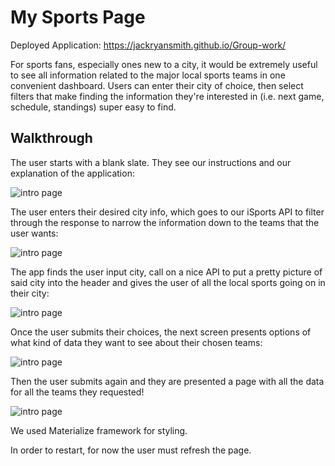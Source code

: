 # My Sports Page

Deployed Application: https://jackryansmith.github.io/Group-work/

For sports fans, especially ones new to a city, it would be extremely useful to see all information related to the major local sports teams in one convenient dashboard. Users can enter their city of choice, then select filters that make finding the information they're interested in (i.e. next game, schedule, standings) super easy to find.

## Walkthrough

The user starts with a blank slate. They see our instructions and our explanation of the application: 

![intro page](./assets/sportsAPI.pic1.jpg)


The user enters their desired city info, which goes to our iSports API to filter through the response to narrow the information down to the teams that the user wants:

![intro page](./assets/sportsAPI.pic2.jpg)


The app finds the user input city, call on a nice API to put a pretty picture of said city into the header and gives the user of all the local sports going on in their city:

![intro page](./assets/sportsAPI.pic3.jpg)


Once the user submits their choices, the next screen presents options of what kind of data they want to see about their chosen teams:

![intro page](./assets/sportsAPI.pic4.jpg)


Then the user submits again and they are presented a page with all the data for all the teams they requested!

![intro page](./assets/sportsAPI.pic5.jpg)


We used Materialize framework for styling.

In order to restart, for now the user must refresh the page. 
